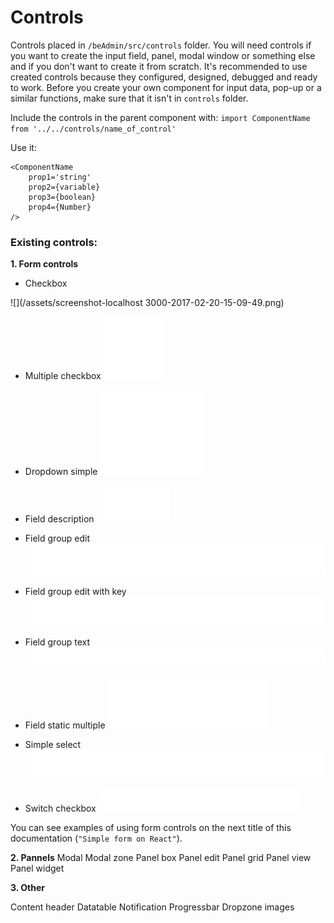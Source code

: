 # Controls 

Controls placed in `/beAdmin/src/controls` folder. You will need controls if you want to create the input field, panel, modal window or something else and if you don't want to create it from scratch. 
It's recommended to use created controls because they configured, designed, debugged and ready to work. 
Before you create your own component for input data, pop-up or a similar functions, make sure that it isn't in `controls` folder. 

Include the controls in the parent component with: 
`import ComponentName from '../../controls/name_of_control'`

Use it: 

```
<ComponentName
    prop1='string'
    prop2={variable}
    prop3={boolean}
    prop4={Number}
/>

```


### Existing controls: 

**1. Form controls**

* Checkbox

![](/assets/screenshot-localhost 3000-2017-02-20-15-09-49.png)
* Multiple checkbox
![](/assets/2.png)

* Dropdown simple
![](/assets/3.png)


* Field description
![](/assets/4.png)


* Field group edit
![](/assets/5.png)


* Field group edit with key
![](/assets/6.png)


* Field group text
![](/assets/7.png)


* Field static multiple
![](/assets/8.png)


* Simple select
![](/assets/9.png)


* Switch checkbox
![](/assets/10.png)


You can see examples of using form controls on the next title of this documentation (`"Simple form on React"`).

**2. Pannels**
Modal
Modal zone
Panel box
Panel edit
Panel grid
Panel view 
Panel widget

**3. Other**

Content header
Datatable
Notification
Progressbar
Dropzone images